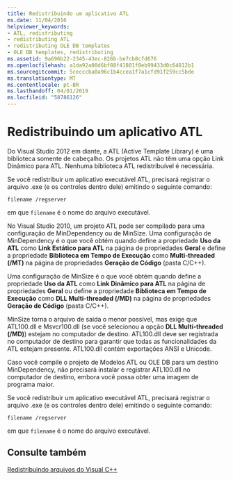 ```yaml
---
title: Redistribuindo um aplicativo ATL
ms.date: 11/04/2016
helpviewer_keywords:
- ATL, redistributing
- redistributing ATL
- redistributing OLE DB templates
- OLE DB templates, redistributing
ms.assetid: 9a696b22-2345-43ec-826b-be7cb8cfd676
ms.openlocfilehash: a1da92a00d6bf88f41801f8eb99433d0c64812b1
ms.sourcegitcommit: 5cecccba0a96c1b4ccea1f7a1cfd91f259cc5bde
ms.translationtype: MT
ms.contentlocale: pt-BR
ms.lasthandoff: 04/01/2019
ms.locfileid: "58786126"
---
```

# <a name="redistributing-an-atl-application"></a>Redistribuindo um aplicativo ATL

Do Visual Studio 2012 em diante, a ATL (Active Template Library) é uma biblioteca somente de cabeçalho. Os projetos ATL não têm uma opção Link Dinâmico para ATL. Nenhuma biblioteca ATL redistribuível é necessária.

Se você redistribuir um aplicativo executável ATL, precisará registrar o arquivo .exe (e os controles dentro dele) emitindo o seguinte comando:

```
filename /regserver
```

em que `filename` é o nome do arquivo executável.

No Visual Studio 2010, um projeto ATL pode ser compilado para uma configuração de MinDependency ou de MinSize. Uma configuração de MinDependency é o que você obtém quando define a propriedade **Uso da ATL** como **Link Estático para ATL** na página de propriedades **Geral** e define a propriedade **Biblioteca em Tempo de Execução** como **Multi-threaded (/MT)** na página de propriedades **Geração de Código** (pasta C/C++).

Uma configuração de MinSize é o que você obtém quando define a propriedade **Uso da ATL** como **Link Dinâmico para ATL** na página de propriedades **Geral** ou define a propriedade **Biblioteca em Tempo de Execução** como **DLL Multi-threaded (/MD)** na página de propriedades **Geração de Código** (pasta C/C++).

MinSize torna o arquivo de saída o menor possível, mas exige que ATL100.dll e Msvcr100.dll (se você selecionou a opção **DLL Multi-threaded (/MD)**) estejam no computador de destino. ATL100.dll deve ser registrada no computador de destino para garantir que todas as funcionalidades da ATL estejam presente. ATL100.dll contém exportações ANSI e Unicode.

Caso você compile o projeto de Modelos ATL ou OLE DB para um destino MinDependency, não precisará instalar e registrar ATL100.dll no computador de destino, embora você possa obter uma imagem de programa maior.

Se você redistribuir um aplicativo executável ATL, precisará registrar o arquivo .exe (e os controles dentro dele) emitindo o seguinte comando:

```
filename /regserver
```

em que `filename` é o nome do arquivo executável.

## <a name="see-also"></a>Consulte também

[Redistribuindo arquivos do Visual C++](redistributing-visual-cpp-files.md)
